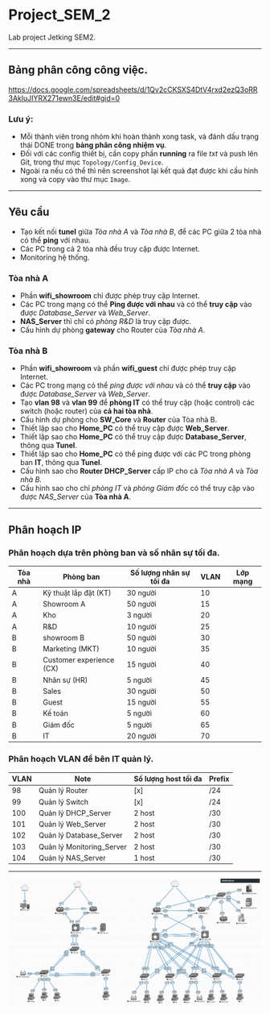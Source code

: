 # Project_SEM_2
Lab project Jetking SEM2.

--------------------------------------------------------------------------------------------------------------------------
## Bảng phân công công việc.

https://docs.google.com/spreadsheets/d/1Qv2cCKSXS4DtV4rxd2ezQ3oRR3AkluJIYRX271ewn3E/edit#gid=0

### Lưu ý:
- Mỗi thành viên trong nhóm khi hoàn thành xong task, và đánh dấu trạng thái DONE trong **bảng phân công nhiệm vụ**.
- Đối với các config thiết bị, cần copy phần **running** ra file *txt* và push lên Git, trong thư mục `Topology/Config_Device`.
- Ngoài ra nếu có thể thì nên screenshot lại kết quả đạt được khi cấu hình xong và copy vào thư mục `Image`.

--------------------------------------------------------------------------------------------------------------------------
## Yêu cầu
- Tạo kết nối **tunel** giữa *Tòa nhà A* và *Tòa nhà B*, để các PC giữa 2 tòa nhà có thể **ping** với nhau.
- Các PC trong cả 2 tòa nhà đều truy cập được Internet.
- Monitoring hệ thống.

### Tòa nhà A
- Phần **wifi_showroom** chỉ được phép truy cập Internet.
- Các PC trong mạng có thể **Ping được với nhau** và có thể **truy cập** vào được *Database_Server* và *Web_Server*.
- **NAS_Server** thì chỉ có *phòng R&D* là truy cập được.
- Cấu hình dự phòng **gateway** cho Router của *Tòa nhà A*.

### Tòa nhà B
- Phần **wifi_showroom** và phần **wifi_guest** chỉ được phép truy cập Internet.
- Các PC trong mạng có thể *ping được với nhau* và có thể **truy cập** vào được *Database_Server* và *Web_Server*.
- Tạo **vlan 98** và **vlan 99** để **phòng IT** có thể truy cập (hoặc control) các switch (hoặc router) của **cả hai tòa nhà**.
- Cấu hình dự phòng cho **SW_Core** và **Router** của Tòa nhà B.
- Thiết lập sao cho **Home_PC** có thể truy cập được **Web_Server**.
- Thiết lập sao cho **Home_PC** có thể truy cập được **Database_Server**, thông qua **Tunel**.
- Thiết lập sao cho **Home_PC** có thể ping được với các PC trong phòng ban **IT**, thông qua **Tunel**.
- Cấu hình sao cho **Router DHCP_Server** cấp IP cho cả *Tòa nhà A* và *Tòa nhà B*.
- Cấu hình sao cho chỉ *phòng IT* và *phòng Giám đốc* có thể truy cập vào được *NAS_Server* của **Tòa nhà A**.


---------------------------------------------------------------------------------------------------------------------------
## Phân hoạch IP
### Phân hoạch dựa trên phòng ban và số nhân sự tối đa.
|Tòa nhà| Phòng ban		| Số lượng nhân sự tối đa	| VLAN	| Lớp mạng		|
|-------|----------------------|------------------------------|-------|----------------------|
| A	| Kỹ thuật lắp đặt (KT)|	30 người		| 10	|	|
| A	| Showroom A		|	50 người		| 15	|	|
| A	| Kho			|	3 người		| 20	|	|	
| A	| R&D			|	10 người		| 25	|	|
| B	| showroom B		|	50 người		| 30	|	|
| B	| Marketing (MKT)	|	10 người		| 35	|	|
| B	|Customer experience (CX)|	15 người		| 40	|	|
| B	| Nhân sự (HR)		|	5 người		| 45	|	|
| B	| Sales		|	30 người		| 50	|	|
| B	| Guest		|	15 người		| 55	|	|
| B	| Kế toán		|	5 người		| 60	|	|
| B	| Giám đốc		|	5 người		| 65	|	|
| B	| IT			|	20 người		| 70	|	|

### Phân hoạch VLAN để bên IT quản lý.
|VLAN	|	Note			|	Số lượng host tối đa	|  Prefix	|
|-------|-----------------------------|------------------------------|---------------|
|98	|Quản lý Router		| [x]				| /24		|
|99	|Quản lý Switch		| [x]				| /24		|
|100	|Quản lý DHCP_Server		| 2 host			| /30 		|
|101	|Quản lý Web_Server		| 2 host			| /30 		|
|102	|Quản lý Database_Server	| 2 host			| /30 		|
|103	|Quản lý Monitoring_Server	| 2 host			| /30 		|
|104	|Quản lý NAS_Server		| 1 host			| /30 		|

----------------------------------------------------------------------------------------------------------------------------
![Topology](https://github.com/VinhLin/Project_SEM_2/blob/main/Topology/Topology_Image.png)



